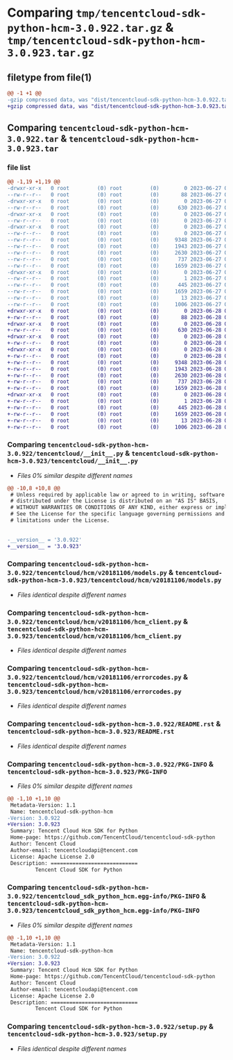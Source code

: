 # Comparing `tmp/tencentcloud-sdk-python-hcm-3.0.922.tar.gz` & `tmp/tencentcloud-sdk-python-hcm-3.0.923.tar.gz`

## filetype from file(1)

```diff
@@ -1 +1 @@
-gzip compressed data, was "dist/tencentcloud-sdk-python-hcm-3.0.922.tar", last modified: Tue Jun 27 00:26:02 2023, max compression
+gzip compressed data, was "dist/tencentcloud-sdk-python-hcm-3.0.923.tar", last modified: Wed Jun 28 00:28:13 2023, max compression
```

## Comparing `tencentcloud-sdk-python-hcm-3.0.922.tar` & `tencentcloud-sdk-python-hcm-3.0.923.tar`

### file list

```diff
@@ -1,19 +1,19 @@
-drwxr-xr-x   0 root         (0) root         (0)        0 2023-06-27 00:26:02.000000 tencentcloud-sdk-python-hcm-3.0.922/
--rw-r--r--   0 root         (0) root         (0)       88 2023-06-27 00:26:02.000000 tencentcloud-sdk-python-hcm-3.0.922/setup.cfg
-drwxr-xr-x   0 root         (0) root         (0)        0 2023-06-27 00:26:02.000000 tencentcloud-sdk-python-hcm-3.0.922/tencentcloud/
--rw-r--r--   0 root         (0) root         (0)      630 2023-06-27 00:26:01.000000 tencentcloud-sdk-python-hcm-3.0.922/tencentcloud/__init__.py
-drwxr-xr-x   0 root         (0) root         (0)        0 2023-06-27 00:26:02.000000 tencentcloud-sdk-python-hcm-3.0.922/tencentcloud/hcm/
--rw-r--r--   0 root         (0) root         (0)        0 2023-06-27 00:26:01.000000 tencentcloud-sdk-python-hcm-3.0.922/tencentcloud/hcm/__init__.py
-drwxr-xr-x   0 root         (0) root         (0)        0 2023-06-27 00:26:02.000000 tencentcloud-sdk-python-hcm-3.0.922/tencentcloud/hcm/v20181106/
--rw-r--r--   0 root         (0) root         (0)        0 2023-06-27 00:26:01.000000 tencentcloud-sdk-python-hcm-3.0.922/tencentcloud/hcm/v20181106/__init__.py
--rw-r--r--   0 root         (0) root         (0)     9348 2023-06-27 00:26:01.000000 tencentcloud-sdk-python-hcm-3.0.922/tencentcloud/hcm/v20181106/models.py
--rw-r--r--   0 root         (0) root         (0)     1943 2023-06-27 00:26:01.000000 tencentcloud-sdk-python-hcm-3.0.922/tencentcloud/hcm/v20181106/hcm_client.py
--rw-r--r--   0 root         (0) root         (0)     2630 2023-06-27 00:26:01.000000 tencentcloud-sdk-python-hcm-3.0.922/tencentcloud/hcm/v20181106/errorcodes.py
--rw-r--r--   0 root         (0) root         (0)      737 2023-06-27 00:26:01.000000 tencentcloud-sdk-python-hcm-3.0.922/README.rst
--rw-r--r--   0 root         (0) root         (0)     1659 2023-06-27 00:26:02.000000 tencentcloud-sdk-python-hcm-3.0.922/PKG-INFO
-drwxr-xr-x   0 root         (0) root         (0)        0 2023-06-27 00:26:02.000000 tencentcloud-sdk-python-hcm-3.0.922/tencentcloud_sdk_python_hcm.egg-info/
--rw-r--r--   0 root         (0) root         (0)        1 2023-06-27 00:26:02.000000 tencentcloud-sdk-python-hcm-3.0.922/tencentcloud_sdk_python_hcm.egg-info/dependency_links.txt
--rw-r--r--   0 root         (0) root         (0)      445 2023-06-27 00:26:02.000000 tencentcloud-sdk-python-hcm-3.0.922/tencentcloud_sdk_python_hcm.egg-info/SOURCES.txt
--rw-r--r--   0 root         (0) root         (0)     1659 2023-06-27 00:26:02.000000 tencentcloud-sdk-python-hcm-3.0.922/tencentcloud_sdk_python_hcm.egg-info/PKG-INFO
--rw-r--r--   0 root         (0) root         (0)       13 2023-06-27 00:26:02.000000 tencentcloud-sdk-python-hcm-3.0.922/tencentcloud_sdk_python_hcm.egg-info/top_level.txt
--rw-r--r--   0 root         (0) root         (0)     1006 2023-06-27 00:26:01.000000 tencentcloud-sdk-python-hcm-3.0.922/setup.py
+drwxr-xr-x   0 root         (0) root         (0)        0 2023-06-28 00:28:13.000000 tencentcloud-sdk-python-hcm-3.0.923/
+-rw-r--r--   0 root         (0) root         (0)       88 2023-06-28 00:28:13.000000 tencentcloud-sdk-python-hcm-3.0.923/setup.cfg
+drwxr-xr-x   0 root         (0) root         (0)        0 2023-06-28 00:28:13.000000 tencentcloud-sdk-python-hcm-3.0.923/tencentcloud/
+-rw-r--r--   0 root         (0) root         (0)      630 2023-06-28 00:28:13.000000 tencentcloud-sdk-python-hcm-3.0.923/tencentcloud/__init__.py
+drwxr-xr-x   0 root         (0) root         (0)        0 2023-06-28 00:28:13.000000 tencentcloud-sdk-python-hcm-3.0.923/tencentcloud/hcm/
+-rw-r--r--   0 root         (0) root         (0)        0 2023-06-28 00:28:13.000000 tencentcloud-sdk-python-hcm-3.0.923/tencentcloud/hcm/__init__.py
+drwxr-xr-x   0 root         (0) root         (0)        0 2023-06-28 00:28:13.000000 tencentcloud-sdk-python-hcm-3.0.923/tencentcloud/hcm/v20181106/
+-rw-r--r--   0 root         (0) root         (0)        0 2023-06-28 00:28:13.000000 tencentcloud-sdk-python-hcm-3.0.923/tencentcloud/hcm/v20181106/__init__.py
+-rw-r--r--   0 root         (0) root         (0)     9348 2023-06-28 00:28:13.000000 tencentcloud-sdk-python-hcm-3.0.923/tencentcloud/hcm/v20181106/models.py
+-rw-r--r--   0 root         (0) root         (0)     1943 2023-06-28 00:28:13.000000 tencentcloud-sdk-python-hcm-3.0.923/tencentcloud/hcm/v20181106/hcm_client.py
+-rw-r--r--   0 root         (0) root         (0)     2630 2023-06-28 00:28:13.000000 tencentcloud-sdk-python-hcm-3.0.923/tencentcloud/hcm/v20181106/errorcodes.py
+-rw-r--r--   0 root         (0) root         (0)      737 2023-06-28 00:28:13.000000 tencentcloud-sdk-python-hcm-3.0.923/README.rst
+-rw-r--r--   0 root         (0) root         (0)     1659 2023-06-28 00:28:13.000000 tencentcloud-sdk-python-hcm-3.0.923/PKG-INFO
+drwxr-xr-x   0 root         (0) root         (0)        0 2023-06-28 00:28:13.000000 tencentcloud-sdk-python-hcm-3.0.923/tencentcloud_sdk_python_hcm.egg-info/
+-rw-r--r--   0 root         (0) root         (0)        1 2023-06-28 00:28:13.000000 tencentcloud-sdk-python-hcm-3.0.923/tencentcloud_sdk_python_hcm.egg-info/dependency_links.txt
+-rw-r--r--   0 root         (0) root         (0)      445 2023-06-28 00:28:13.000000 tencentcloud-sdk-python-hcm-3.0.923/tencentcloud_sdk_python_hcm.egg-info/SOURCES.txt
+-rw-r--r--   0 root         (0) root         (0)     1659 2023-06-28 00:28:13.000000 tencentcloud-sdk-python-hcm-3.0.923/tencentcloud_sdk_python_hcm.egg-info/PKG-INFO
+-rw-r--r--   0 root         (0) root         (0)       13 2023-06-28 00:28:13.000000 tencentcloud-sdk-python-hcm-3.0.923/tencentcloud_sdk_python_hcm.egg-info/top_level.txt
+-rw-r--r--   0 root         (0) root         (0)     1006 2023-06-28 00:28:13.000000 tencentcloud-sdk-python-hcm-3.0.923/setup.py
```

### Comparing `tencentcloud-sdk-python-hcm-3.0.922/tencentcloud/__init__.py` & `tencentcloud-sdk-python-hcm-3.0.923/tencentcloud/__init__.py`

 * *Files 0% similar despite different names*

```diff
@@ -10,8 +10,8 @@
 # Unless required by applicable law or agreed to in writing, software
 # distributed under the License is distributed on an "AS IS" BASIS,
 # WITHOUT WARRANTIES OR CONDITIONS OF ANY KIND, either express or implied.
 # See the License for the specific language governing permissions and
 # limitations under the License.
 
 
-__version__ = '3.0.922'
+__version__ = '3.0.923'
```

### Comparing `tencentcloud-sdk-python-hcm-3.0.922/tencentcloud/hcm/v20181106/models.py` & `tencentcloud-sdk-python-hcm-3.0.923/tencentcloud/hcm/v20181106/models.py`

 * *Files identical despite different names*

### Comparing `tencentcloud-sdk-python-hcm-3.0.922/tencentcloud/hcm/v20181106/hcm_client.py` & `tencentcloud-sdk-python-hcm-3.0.923/tencentcloud/hcm/v20181106/hcm_client.py`

 * *Files identical despite different names*

### Comparing `tencentcloud-sdk-python-hcm-3.0.922/tencentcloud/hcm/v20181106/errorcodes.py` & `tencentcloud-sdk-python-hcm-3.0.923/tencentcloud/hcm/v20181106/errorcodes.py`

 * *Files identical despite different names*

### Comparing `tencentcloud-sdk-python-hcm-3.0.922/README.rst` & `tencentcloud-sdk-python-hcm-3.0.923/README.rst`

 * *Files identical despite different names*

### Comparing `tencentcloud-sdk-python-hcm-3.0.922/PKG-INFO` & `tencentcloud-sdk-python-hcm-3.0.923/PKG-INFO`

 * *Files 0% similar despite different names*

```diff
@@ -1,10 +1,10 @@
 Metadata-Version: 1.1
 Name: tencentcloud-sdk-python-hcm
-Version: 3.0.922
+Version: 3.0.923
 Summary: Tencent Cloud Hcm SDK for Python
 Home-page: https://github.com/TencentCloud/tencentcloud-sdk-python
 Author: Tencent Cloud
 Author-email: tencentcloudapi@tencent.com
 License: Apache License 2.0
 Description: ============================
         Tencent Cloud SDK for Python
```

### Comparing `tencentcloud-sdk-python-hcm-3.0.922/tencentcloud_sdk_python_hcm.egg-info/PKG-INFO` & `tencentcloud-sdk-python-hcm-3.0.923/tencentcloud_sdk_python_hcm.egg-info/PKG-INFO`

 * *Files 0% similar despite different names*

```diff
@@ -1,10 +1,10 @@
 Metadata-Version: 1.1
 Name: tencentcloud-sdk-python-hcm
-Version: 3.0.922
+Version: 3.0.923
 Summary: Tencent Cloud Hcm SDK for Python
 Home-page: https://github.com/TencentCloud/tencentcloud-sdk-python
 Author: Tencent Cloud
 Author-email: tencentcloudapi@tencent.com
 License: Apache License 2.0
 Description: ============================
         Tencent Cloud SDK for Python
```

### Comparing `tencentcloud-sdk-python-hcm-3.0.922/setup.py` & `tencentcloud-sdk-python-hcm-3.0.923/setup.py`

 * *Files identical despite different names*

